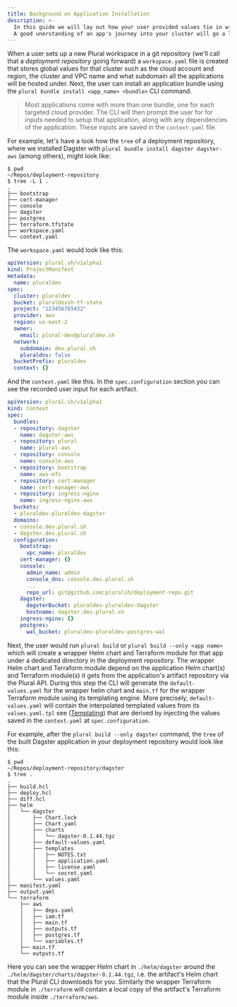 ```yaml
---
title: Background on Application Installation
description: >-
  In this guide we will lay out how your user provided values tie in with the deployment process as it relates to the configuration and templating of the app.
  A good unerstanding of an app's journey into your cluster will go a long way if you want to contribute your own application to the marketplace.
---
```


When a user sets up a new Plural workspace in a git repository (we'll call that a *deployment repository* going forward) a `workspace.yaml` file is created that stores global values for that cluster such as the cloud account and region, the cluster and VPC name and what subdomain all the applications will be hosted under.
Next, the user can install an application bundle using the `plural bundle install <app_name> <bundle>` CLI command.
> Most applications come with more than one bundle, one for each targeted cloud provider.
The CLI will then prompt the user for for inputs needed to setup that application, along with any dependencies of the application.
These inputs are saved in the `context.yaml` file.

For example, let's have a look how the `tree` of a deployment repository, where we installed Dagster with `plural bundle install dagster dagster-aws` (among others), might look like:

```console
$ pwd
~/Repos/deployment-repository
$ tree -L 1 .
.
├── bootstrap
├── cert-manager
├── console
├── dagster
├── postgres
├── terraform.tfstate
├── workspace.yaml
└── context.yaml
```

The `workspace.yaml` would look like this:
```yaml
apiVersion: plural.sh/v1alpha1
kind: ProjectManifest
metadata:
  name: pluraldev
spec:
  cluster: pluraldev
  bucket: pluraldevsh-tf-state
  project: "123456765432"
  provider: aws
  region: us-east-2
  owner:
    email: plural-dev@pluraldev.sh
  network:
    subdomain: dev.plural.sh
    pluraldns: false
  bucketPrefix: pluraldev
  context: {}
```

And the `context.yaml` like this. In the `spec.configuration` section you can see the recorded user input for each artifact.
```yaml
apiVersion: plural.sh/v1alpha1
kind: Context
spec:
  bundles:
  - repository: dagster
    name: dagster-aws
  - repository: plural
    name: plural-aws
  - repository: console
    name: console-aws
  - repository: bootstrap
    name: aws-efs
  - repository: cert-manager
    name: cert-manager-aws
  - repository: ingress-nginx
    name: ingress-nginx-aws
  buckets:
  - pluraldev-pluraldev-dagster
  domains:
  - console.dev.plural.sh
  - dagster.dev.plural.sh
  configuration:
    bootstrap:
      vpc_name: pluraldev
    cert-manager: {}
    console:
      admin_name: admin
      console_dns: console.dev.plural.sh
      ...
      repo_url: git@github.com:pluralsh/deployment-repo.git
    dagster:
      dagsterBucket: pluraldev-pluraldev-dagster
      hostname: dagster.dev.plural.sh
    ingress-nginx: {}
    postgres:
      wal_bucket: pluraldev-pluraldev-postgres-wal
```

Next, the user would run `plural build` or `plural build --only <app name>` which will create a wrapper Helm chart and Terraform module for that app under a dedicated directory in the deployment repository.
The wrapper Helm chart and Terraform module depend on the application Helm chart(s) and Terraform module(s) it gets from the application's artifact repository via the Plural API.
During this step the CLI will generate the `default-values.yaml` for the wrapper helm chart and `main.tf` for the wrapper Terraform module using its templating engine.
More precisely, `default-values.yaml` will contain the interpolated templated values from its `values.yaml.tpl` see ([Templating](/adding-new-application/templating)) that are derived by injecting the values saved in the `context.yaml` at `spec.configuration`.

For example, after the `plural build --only dagster` command, the `tree` of the built Dagster application in your deployment repository would look like this:

```console
$ pwd
~/Repos/deployment-repository/dagster
$ tree .
.
├── build.hcl
├── deploy.hcl
├── diff.hcl
├── helm
│   └── dagster
│       ├── Chart.lock
│       ├── Chart.yaml
│       ├── charts
│       │   └── dagster-0.1.44.tgz
│       ├── default-values.yaml
│       ├── templates
│       │   ├── NOTES.txt
│       │   ├── application.yaml
│       │   ├── license.yaml
│       │   └── secret.yaml
│       └── values.yaml
├── manifest.yaml
├── output.yaml
└── terraform
    ├── aws
    │   ├── deps.yaml
    │   ├── iam.tf
    │   ├── main.tf
    │   ├── outputs.tf
    │   ├── postgres.tf
    │   └── variables.tf
    ├── main.tf
    └── outputs.tf
```

Here you can see the wrapper Helm chart in `./helm/dagster` around the `./helm/dagster/charts/dagster-0.1.44.tgz`, i.e. the artifact's Helm chart that the Plural CLI downloads for you.
Similarly the wrapper Terraform module in `./terraform` will contain a local copy of the artifact's Terraform module inside `./terraform/aws`.
